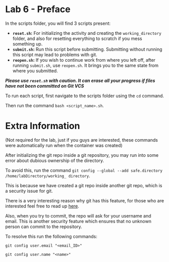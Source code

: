 # Lab 6 - Preface

In the scripts folder, you will find 3 scripts present:

- **```reset.sh```:** For initializing the activity and creating the ```working_directory``` folder, and also for resetting everything to scratch if you mess something up.
- **```submit.sh```:** Run this script before submitting. Submitting without running this script may lead to problems with git.
- **```reopen.sh```:** If you wish to continue work from where you left off, after running ```submit.sh```, use ```reopen.sh```. It brings you to the same state from where you submitted.

***Please use ```reset.sh``` with caution. It can erase all your progress if files have not been committed on Git VCS***

To run each script, first navigate to the scripts folder using the ```cd``` command.

Then run the command ```bash <script_name>.sh```.

# Extra Information

(Not required for the lab, just if you guys are interested, these commands were automatically run
when the container was created)

After initializing the git repo inside a git repository, you may run into some error about dubious
ownership of the directory.

To avoid this, run the command ```git config --global --add safe.directory /home/labDirectory/working_
directory```.

This is because we have created a git repo inside another git repo, which is a security issue for git.

There is a very interesting reason why git has this feature, for those who are interested feel free to
read up [here](https://github.blog/2022-04-12-git-security-vulnerability-announced/#cve-2022-24765).

Also, when you try to commit, the repo will ask for your username and email. This is another security feature which ensures that no unknown person can commit to the repository.

To resolve this run the following commands:

```git config user.email "<email_ID>"```

```git config user.name "<name>"```

